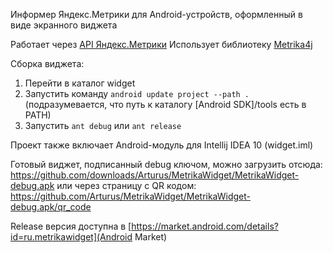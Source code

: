 Информер Яндекс.Метрики для Android-устройств, оформленный в виде экранного виджета

Работает через [API Яндекс.Метрики](http://api.yandex.ru/metrika)
Использует библиотеку [Metrika4j](https://github.com/Arturus/Metrika4j)

Сборка виджета:

1. Перейти в каталог widget
2. Запустить команду `android update project --path .` (подразумевается, что путь к каталогу [Android SDK]/tools есть в PATH)
2. Запустить `ant debug` или `ant release`

Проект также включает Android-модуль для Intellij IDEA 10 (widget.iml)

Готовый виджет, подписанный debug ключом, можно загрузить отсюда: https://github.com/downloads/Arturus/MetrikaWidget/MetrikaWidget-debug.apk
или через страницу с QR кодом: https://github.com/Arturus/MetrikaWidget/MetrikaWidget-debug.apk/qr_code

Release версия доступна в [https://market.android.com/details?id=ru.metrikawidget](Android Market)

